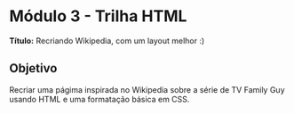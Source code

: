 # Módulo 3 - Trilha HTML

**Título:** Recriando Wikipedia, com um layout melhor :)

## Objetivo
Recriar uma págima inspirada no Wikipedia sobre a série de TV Family Guy usando HTML e uma formatação básica em CSS.



